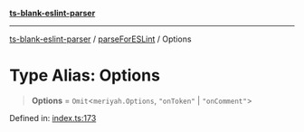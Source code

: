 [**ts-blank-eslint-parser**](../../../../README.md)

***

[ts-blank-eslint-parser](../../../../README.md) / [parseForESLint](../README.md) / Options

# Type Alias: Options

> **Options** = `Omit`\<`meriyah.Options`, `"onToken"` \| `"onComment"`\>

Defined in: [index.ts:173](https://github.com/Rel1cx/ts-blank-eslint-parser/blob/3c608ff77cdcdf2858505460c7f3a5aeb8648312/src/index.ts#L173)
